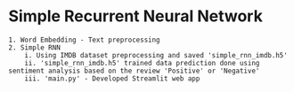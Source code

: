 # Simple Recurrent Neural Network
    1. Word Embedding - Text preprocessing
    2. Simple RNN
        i. Using IMDB dataset preprocessing and saved 'simple_rnn_imdb.h5'
        ii. 'simple_rnn_imdb.h5' trained data prediction done using sentiment analysis based on the review 'Positive' or 'Negative'
        iii. 'main.py' - Developed Streamlit web app